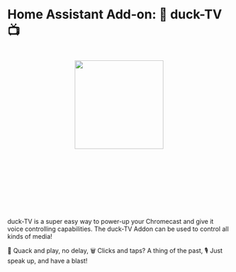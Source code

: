 # Home Assistant Add-on: 🦆 **duck-TV** 📺
<h1 align="center">
<img src="https://github.com/pungkula1337anka/duck-TV/blob/main/ducktv.png?raw=true" width="200" height="200"  />

<br><br>



</h1><br>


duck-TV is a super easy way to power-up your Chromecast and give it voice controlling capabilities.
The duck-TV Addon can be used to control all kinds of media!

🦆 Quack and play, no delay,
🗑️ Clicks and taps? A thing of the past,
🎙 Just speak up, and have a blast!
